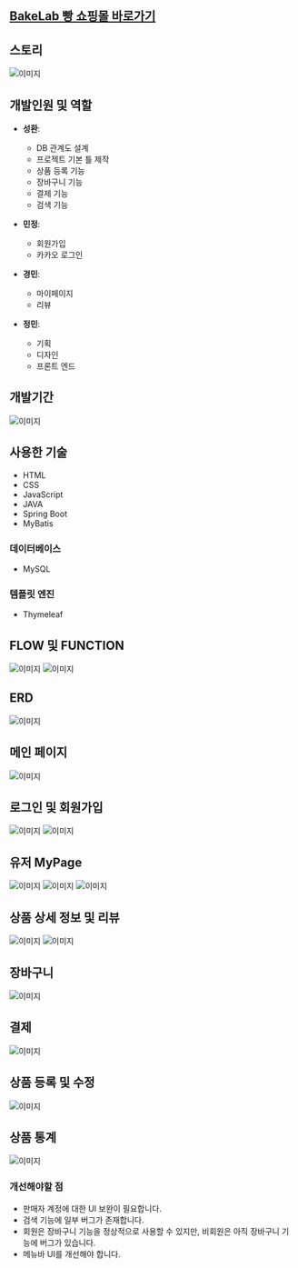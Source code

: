 ## [BakeLab 빵 쇼핑몰 바로가기](http://ec2-3-39-22-132.ap-northeast-2.compute.amazonaws.com:8080)

## 스토리
![이미지](https://github.com/BlueDestinyUnit/BlueDestinyUnit/blob/main/BakeLab/0002.jpg)

## 개발인원 및 역할

- **성환**: 
  - DB 관계도 설계
  - 프로젝트 기본 틀 제작
  - 상품 등록 기능 
  - 장바구니 기능
  - 결제 기능
  - 검색 기능

- **민정**: 
  - 회원가입
  - 카카오 로그인
  
- **경민**: 
  - 마이페이지
  - 리뷰
  
- **정민**: 
  - 기획
  - 디자인
  - 프론트 엔드

## 개발기간
![이미지](https://github.com/BlueDestinyUnit/BlueDestinyUnit/blob/main/BakeLab/0007.jpg)

## 사용한 기술
- HTML
- CSS
- JavaScript
- JAVA
- Spring Boot
- MyBatis

### 데이터베이스
- MySQL

### 템플릿 엔진
- Thymeleaf
## FLOW 및 FUNCTION
![이미지](https://github.com/BlueDestinyUnit/BlueDestinyUnit/blob/main/BakeLab/0003.jpg)
![이미지](https://github.com/BlueDestinyUnit/BlueDestinyUnit/blob/main/BakeLab/0004.jpg)

## ERD
![이미지](https://github.com/BlueDestinyUnit/BlueDestinyUnit/blob/main/BakeLab/BakeLab_ERD.png)

## 메인 페이지
![이미지](https://github.com/BlueDestinyUnit/BlueDestinyUnit/blob/main/BakeLab/0008.jpg)
## 로그인 및 회원가입
![이미지](https://github.com/BlueDestinyUnit/BlueDestinyUnit/blob/main/BakeLab/0009.jpg)
![이미지](https://github.com/BlueDestinyUnit/BlueDestinyUnit/blob/main/BakeLab/0020.jpg)

## 유저 MyPage
![이미지](https://github.com/BlueDestinyUnit/BlueDestinyUnit/blob/main/BakeLab/0010.jpg)
![이미지](https://github.com/BlueDestinyUnit/BlueDestinyUnit/blob/main/BakeLab/0011.jpg)
![이미지](https://github.com/BlueDestinyUnit/BlueDestinyUnit/blob/main/BakeLab/0012.jpg)
## 상품 상세 정보 및 리뷰
![이미지](https://github.com/BlueDestinyUnit/BlueDestinyUnit/blob/main/BakeLab/0013.jpg)
![이미지](https://github.com/BlueDestinyUnit/BlueDestinyUnit/blob/main/BakeLab/0015.jpg)
## 장바구니
![이미지](https://github.com/BlueDestinyUnit/BlueDestinyUnit/blob/main/BakeLab/0014.jpg)
## 결제
![이미지](https://github.com/BlueDestinyUnit/BlueDestinyUnit/blob/main/BakeLab/0016.jpg)
## 상품 등록 및 수정
![이미지](https://github.com/BlueDestinyUnit/BlueDestinyUnit/blob/main/BakeLab/0017.jpg)
## 상품 통계
![이미지](https://github.com/BlueDestinyUnit/BlueDestinyUnit/blob/main/BakeLab/0018.jpg)

### 개선해야할 점
- 판매자 계정에 대한 UI 보완이 필요합니다.
- 검색 기능에 일부 버그가 존재합니다.
- 회원은 장바구니 기능을 정상적으로 사용할 수 있지만, 비회원은 아직 장바구니 기능에 버그가 있습니다.
- 메뉴바 UI를 개선해야 합니다.
